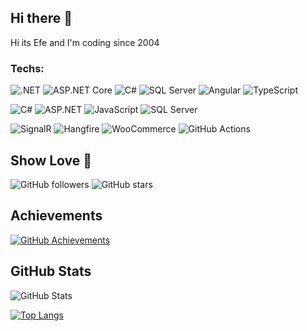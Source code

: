 ## Hi there 👋
Hi its Efe and I'm coding since 2004
<!-- 
Recently Working On Projects that based on: .NET Core (with C# and codefirst) + MS SQL Server + EF Core
(Web api, mvc etc)

Others from past: C, Assembly, Basic, QBasic, Pascal, Arduino, Python, HTML, CSS, JavaScript, Bootstrap, PHP, Wordpress, phpBB, OsCommerce, Visual Basic 6.0, Delphi, C#, Java, MS SQL Server, MySQL, TypeScript, Angular
-->



### Techs:
![.NET](https://img.shields.io/badge/.NET-8.0-purple?logo=dotnet&logoColor=white)
![ASP.NET Core](https://img.shields.io/badge/ASP.NET_Core-8.0-blue?logo=dotnet&logoColor=white)
![C#](https://img.shields.io/badge/C%23-9.0-blue?logo=csharp&logoColor=white)
![SQL Server](https://img.shields.io/badge/SQL_Server-2019-red?logo=microsoftsqlserver&logoColor=white)
![Angular](https://img.shields.io/badge/Angular-17-red?logo=angular&logoColor=white)
![TypeScript](https://img.shields.io/badge/TypeScript-5-blue?logo=typescript&logoColor=white)

![C#](https://img.shields.io/badge/-C%23-239120?style=flat&logo=c-sharp&logoColor=white)
![ASP.NET](https://img.shields.io/badge/-ASP.NET-5C2D91?style=flat&logo=dot-net&logoColor=white)
![JavaScript](https://img.shields.io/badge/-JavaScript-F7DF1E?style=flat&logo=javascript&logoColor=black)
![SQL Server](https://img.shields.io/badge/-SQL%20Server-CC2927?style=flat&logo=microsoft-sql-server&logoColor=white)

![SignalR](https://img.shields.io/badge/SignalR-Real_Time-green?logo=signalr&logoColor=white)
![Hangfire](https://img.shields.io/badge/Hangfire-Task_Scheduler-brightgreen)
![WooCommerce](https://img.shields.io/badge/WooCommerce-ECommerce-purple?logo=woocommerce&logoColor=white)
![GitHub Actions](https://img.shields.io/badge/GitHub_Actions-CI%2FCD-blue?logo=githubactions&logoColor=white)

## Show Love 💖
![GitHub followers](https://img.shields.io/github/followers/efedincer?label=Follow&style=social)
![GitHub stars](https://img.shields.io/github/stars/efedincer?affiliations=OWNER%2CCOLLABORATOR&style=social)

## Achievements
[![GitHub Achievements](https://github-profile-trophy.vercel.app/?username=efedincer&theme=onedark)](https://github.com/efedincer)

## GitHub Stats
![GitHub Stats](https://github-readme-stats.vercel.app/api?username=efedincer&show_icons=true&theme=radical)

[![Top Langs](https://github-readme-stats.vercel.app/api/top-langs/?username=efedincer)](https://github.com/anuraghazra/github-readme-stats)
<!--
**efedincer/efedincer** is a ✨ _special_ ✨ repository because its `README.md` (this file) appears on your GitHub profile.

Here are some ideas to get you started:

- 🔭 I’m currently working on ...
- 🌱 I’m currently learning ...
- 👯 I’m looking to collaborate on ...
- 🤔 I’m looking for help with ...
- 💬 Ask me about ...
- 📫 How to reach me: ...
- 😄 Pronouns: ...
- ⚡ Fun fact: ...
-->

